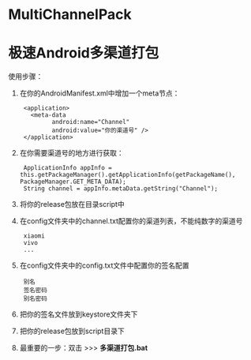 # MultiChannelPack
# 极速Android多渠道打包

使用步骤：

1. 在你的AndroidManifest.xml中增加一个meta节点：

		<application>
		  <meta-data
	            android:name="Channel"
	            android:value="你的渠道号" />
	    </application>

2. 在你需要渠道号的地方进行获取：

		ApplicationInfo appInfo = this.getPackageManager().getApplicationInfo(getPackageName(), PackageManager.GET_META_DATA);
        String channel = appInfo.metaData.getString("Channel");

3. 将你的release包放在目录script中

4. 在config文件夹中的channel.txt配置你的渠道列表，不能纯数字的渠道号

		xiaomi
		vivo
		...
	
5. 在config文件夹中的config.txt文件中配置你的签名配置

		别名
		签名密码
		别名密码
6. 把你的签名文件放到keystore文件夹下

7. 把你的release包放到script目录下

8. 最重要的一步：双击 >>> **多渠道打包.bat**
